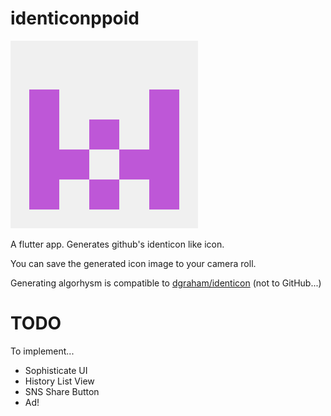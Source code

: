 # identiconppoid

![LikeThis](./rnitta.png)

A flutter app.
Generates github's identicon like icon.


You can save the generated icon image to your camera roll. 

Generating algorhysm is compatible to [dgraham/identicon](https://github.com/dgraham/identicon) (not to GitHub...)


# TODO
To implement...
- Sophisticate UI
- History List View
- SNS Share Button
- Ad!